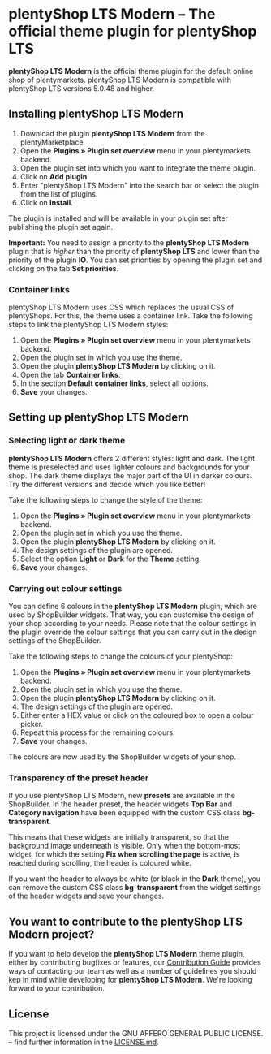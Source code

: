 # plentyShop LTS Modern – The official theme plugin for plentyShop LTS

**plentyShop LTS Modern** is the official theme plugin for the default online shop of plentymarkets. plentyShop LTS Modern is compatible with plentyShop LTS versions 5.0.48 and higher.

## Installing plentyShop LTS Modern

1. Download the plugin **plentyShop LTS Modern** from the plentyMarketplace.
2. Open the **Plugins » Plugin set overview** menu in your plentymarkets backend.
3. Open the plugin set into which you want to integrate the theme plugin.
4. Click on **Add plugin**.
5. Enter "plentyShop LTS Modern" into the search bar or select the plugin from the list of plugins.
6. Click on **Install**.

The plugin is installed and will be available in your plugin set after publishing the plugin set again.

**Important:** You need to assign a priority to the **plentyShop LTS Modern** plugin that is *higher* than the priority of **plentyShop LTS** and lower than the priority of the plugin **IO**. You can set priorities by opening the plugin set and clicking on the tab **Set priorities**. 

### Container links

plentyShop LTS Modern uses CSS which replaces the usual CSS of plentyShops. For this, the theme uses a container link. Take the following steps to link the plentyShop LTS Modern styles:

1. Open the **Plugins » Plugin set overview** menu in your plentymarkets backend.
2. Open the plugin set in which you use the theme.
3. Open the plugin **plentyShop LTS Modern** by clicking on it.
4. Open the tab **Container links**.
5. In the section **Default container links**, select all options.
6. **Save** your changes.

## Setting up plentyShop LTS Modern

### Selecting light or dark theme

**plentyShop LTS Modern** offers 2 different styles: light and dark. The light theme is preselected and uses lighter colours and backgrounds for your shop. The dark theme displays the major part of the UI in darker colours. Try the different versions and decide which you like better!

Take the following steps to change the style of the theme:

1. Open the **Plugins » Plugin set overview** menu in your plentymarkets backend.
2. Open the plugin set in which you use the theme.
3. Open the plugin **plentyShop LTS Modern** by clicking on it.
4. The design settings of the plugin are opened.
5. Select the option **Light** or **Dark** for the **Theme** setting.
6. **Save** your changes.

### Carrying out colour settings

You can define 6 colours in the **plentyShop LTS Modern** plugin, which are used by ShopBuilder widgets. That way, you can customise the design of your shop according to your needs. Please note that the colour settings in the plugin override the colour settings that you can carry out in the design settings of the ShopBuilder.

Take the following steps to change the colours of your plentyShop:

1. Open the **Plugins » Plugin set overview** menu in your plentymarkets backend.
2. Open the plugin set in which you use the theme.
3. Open the plugin **plentyShop LTS Modern** by clicking on it.
4. The design settings of the plugin are opened.
5. Either enter a HEX value or click on the coloured box to open a colour picker.
6. Repeat this process for the remaining colours.
7. **Save** your changes.

The colours are now used by the ShopBuilder widgets of your shop.

### Transparency of the preset header

If you use plentyShop LTS Modern, new **presets** are available in the ShopBuilder.
In the header preset, the header widgets **Top Bar** and **Category navigation** have been equipped with the custom CSS class **bg-transparent**. 

This means that these widgets are initially transparent, so that the background image underneath is visible.
Only when the bottom-most widget, for which the setting **Fix when scrolling the page** is active, is reached during scrolling, the header is coloured white.

If you want the header to always be white (or black in the **Dark** theme), you can remove the custom CSS class **bg-transparent** from the widget settings of the header widgets and save your changes.

## You want to contribute to the **plentyShop LTS Modern** project?

If you want to help develop the **plentyShop LTS Modern** theme plugin, either by contributing bugfixes or features, our [Contribution Guide](https://github.com/plentymarkets/plugin-ceres/blob/stable/contributionGuide.md) provides ways of contacting our team as well as a number of guidelines you should kep in mind while developing for **plentyShop LTS Modern**. We're looking forward to your contribution.

## License

This project is licensed under the GNU AFFERO GENERAL PUBLIC LICENSE. – find further information in the [LICENSE.md](https://github.com/plentymarkets/plugin-ceres/blob/stable/LICENSE.md).
